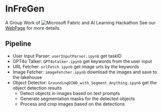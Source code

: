 # InFreGen
A Group Work of ![Microsoft Fabric and AI Learning Hackathon](https://microsoftfabric.devpost.com/)
See our [WebPage]() for more details.

## Pipeline
- User Input Parser: `userInputParser.ipynb` get taskID
- GPT4o Talker: `GPT4otalker.ipynb` get keywords from the user input
- URL Fetcher: `urlFetch.ipynb` get image urls by the keywords
- Image Fetcher: `imageFetcher.ipynb` download the images and save to the lakehouse
- Object Detector: `GroundingDINO_with_Segment_Anything.ipynb` get the object detection results
    - Detect objects in images based on text prompts
    - Generate segmentation masks for the detected objects
    - Process and crop images based on the detections
